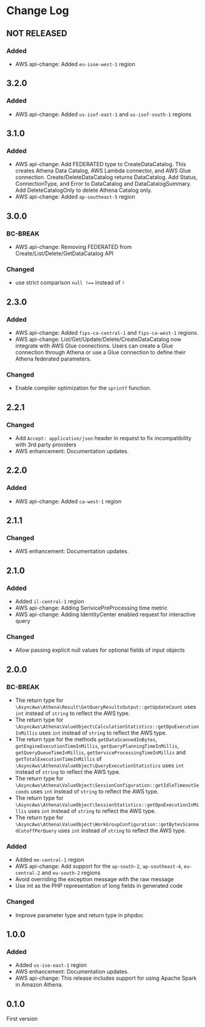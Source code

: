 # Change Log

## NOT RELEASED

### Added

- AWS api-change: Added `eu-isoe-west-1` region

## 3.2.0

### Added

- AWS api-change: Added `us-isof-east-1` and `us-isof-south-1` regions

## 3.1.0

### Added

- AWS api-change: Add FEDERATED type to CreateDataCatalog. This creates Athena Data Catalog, AWS Lambda connector, and AWS Glue connection. Create/DeleteDataCatalog returns DataCatalog. Add Status, ConnectionType, and Error to DataCatalog and DataCatalogSummary. Add DeleteCatalogOnly to delete Athena Catalog only.
- AWS api-change: Added `ap-southeast-5` region

## 3.0.0

### BC-BREAK

- AWS api-change: Removing FEDERATED from Create/List/Delete/GetDataCatalog API

### Changed

- use strict comparison `null !==` instead of `!`

## 2.3.0

### Added

- AWS api-change: Added `fips-ca-central-1` and `fips-ca-west-1` regions.
- AWS api-change: List/Get/Update/Delete/CreateDataCatalog now integrate with AWS Glue connections. Users can create a Glue connection through Athena or use a Glue connection to define their Athena federated parameters.

### Changed

- Enable compiler optimization for the `sprintf` function.

## 2.2.1

### Changed

- Add `Accept: application/json` header in request to fix incompatibility with 3rd party providers
- AWS enhancement: Documentation updates.

## 2.2.0

### Added

- AWS api-change: Added `ca-west-1` region

## 2.1.1

### Changed

- AWS enhancement: Documentation updates.

## 2.1.0

### Added

- Added `il-central-1` region
- AWS api-change: Adding SerivicePreProcessing time metric
- AWS api-change: Adding IdentityCenter enabled request for interactive query

### Changed

- Allow passing explicit null values for optional fields of input objects

## 2.0.0

### BC-BREAK

- The return type for `\AsyncAws\Athena\Result\GetQueryResultsOutput::getUpdateCount` uses `int` instead of `string` to reflect the AWS type.
- The return type for `\AsyncAws\Athena\ValueObject\CalculationStatistics::getDpuExecutionInMillis` uses `int` instead of `string` to reflect the AWS type.
- The return type for the methods `getDataScannedInBytes`, `getEngineExecutionTimeInMillis`, `getQueryPlanningTimeInMillis`, `getQueryQueueTimeInMillis`, `getServiceProcessingTimeInMillis` and `getTotalExecutionTimeInMillis` of `\AsyncAws\Athena\ValueObject\QueryExecutionStatistics` uses `int` instead of `string` to reflect the AWS type.
- The return type for `\AsyncAws\Athena\ValueObject\SessionConfiguration::getIdleTimeoutSeconds` uses `int` instead of `string` to reflect the AWS type.
- The return type for `\AsyncAws\Athena\ValueObject\SessionStatistics::getDpuExecutionInMillis` uses `int` instead of `string` to reflect the AWS type.
- The return type for `\AsyncAws\Athena\ValueObject\WorkGroupConfiguration::getBytesScannedCutoffPerQuery` uses `int` instead of `string` to reflect the AWS type.

### Added

- Added `me-central-1` region
- AWS api-change: Add support for the `ap-south-2`, `ap-southeast-4`, `eu-central-2` and `eu-south-2` regions
- Avoid overriding the exception message with the raw message
- Use int as the PHP representation of long fields in generated code

### Changed

- Improve parameter type and return type in phpdoc

## 1.0.0

### Added

- Added `us-iso-east-1` region
- AWS enhancement: Documentation updates.
- AWS api-change: This release includes support for using Apache Spark in Amazon Athena.

## 0.1.0

First version
